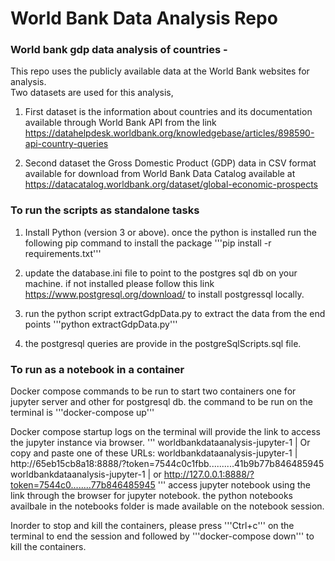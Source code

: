 # World Bank Data Analysis Repo
### World bank gdp data analysis of countries - 
This repo uses the publicly available data at the World Bank websites for analysis.  
Two datasets are used for this analysis,

1. First dataset is the information about countries and its documentation available through 
World Bank API from the link
 https://datahelpdesk.worldbank.org/knowledgebase/articles/898590-api-country-queries

2. Second dataset the Gross Domestic Product (GDP) data in CSV format available for download 
from World Bank Data Catalog available at 
https://datacatalog.worldbank.org/dataset/global-economic-prospects

### To run the scripts as standalone tasks

1. Install Python (version 3 or above). once the python is installed run the following pip command to 
install the package '''pip install -r requirements.txt'''

2. update the database.ini file to point to the postgres sql db on your machine. if not installed please 
follow this link https://www.postgresql.org/download/ to install postgressql locally.  

3. run the python script extractGdpData.py to extract the data from the end points 
'''python extractGdpData.py'''

4. the postgresql queries are provide in the postgreSqlScripts.sql file. 

### To run as a notebook in a container 
Docker compose commands to be run to start two containers one for jupyter server and other for postgresql db. 
the command to be run on the terminal is  '''docker-compose up'''

Docker compose startup logs on the terminal will provide the link to access the jupyter instance via browser. 
'''
worldbankdataanalysis-jupyter-1   |     Or copy and paste one of these URLs:
worldbankdataanalysis-jupyter-1   |         http://65eb15cb8a18:8888/?token=7544c0c1fbb..........41b9b77b846485945
worldbankdataanalysis-jupyter-1   |      or http://127.0.0.1:8888/?token=7544c0........77b846485945 
'''
access jupyter notebook using the link through the browser for jupyter notebook. 
the python notebooks availbale in the notebooks folder is made available on the notebook session. 

Inorder to stop and kill the containers, please press '''Ctrl+c''' on the terminal to end the session 
and followed by '''docker-compose down''' to kill the containers. 